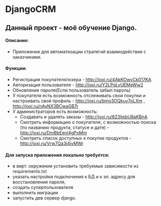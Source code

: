 # DjangoCRM
## Данный проект - моё обучение Django.
#### Описание:
- Приложение для автоматизации стратегий взаимодействия с заказчиками.
#### Функции:
- Регистрация покупателя/юзера - http://joxi.ru/4AkKOwvCk017KA
- Авторизация пользователя - http://joxi.ru/Y2LPqLyUEMeWw2
- Обновление пароля(Если пользователь забыл пароль)
- У покупателя есть возможность отслеживать свои покупки и настроивать свой профиль - http://joxi.ru/bmo3OQkuy7oLXm , http://joxi.ru/nAyNX3BCwaGB7r
- У администраторов есть возможность:
    - Создавать и удалять заказы - http://joxi.ru/823ljebU8aKBnA
    - Смотреть информацию о покупателе, с возможностью поиска (по названию продукта, статусе и дате) - http://joxi.ru/DmBbEeni4gPoMm
    - Смотреть список доступных к покупке продуктов - http://joxi.ru/Vrw7Qa3i4jvMWr
     
#### Для запуска приложения локально требуется:
- в вирт. окружении установить требуемые зависимости из requirements.txt
- указать настройки подключения к БД и к эл. адресу для восстановления пароля,
- создать суперпользователя
- выполнить миграции
- запустить дев сервер django.
